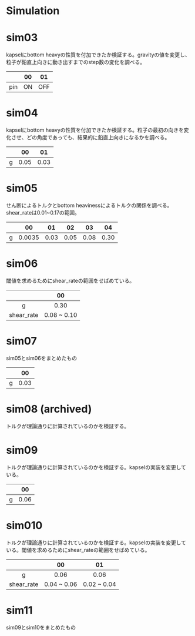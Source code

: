 # Simulation

# sim03
kapselにbottom heavyの性質を付加できたか検証する。gravityの値を変更し、粒子が鉛直上向きに動き出すまでのstep数の変化を調べる。

|   |00 |01 |
|:-:|:-:|:-:|
|pin|ON |OFF|

# sim04
kapselにbottom heavyの性質を付加できたか検証する。粒子の最初の向きを変化させ、どの角度であっても、結果的に鉛直上向きになるかを調べる。

|   |00   |01  |
|:-:|:-:  |:-: |
|g  |0.05 |0.03|

# sim05
せん断によるトルクとbottom heavinessによるトルクの関係を調べる。shear_rateは0.01~0.17の範囲。

|   |00    |01  |02  |03  |04  |
|:-:|:-:   |:-: |:-: |:-: |:-: |
|g  |0.0035|0.03|0.05|0.08|0.30|

# sim06
閾値を求めるためにshear_rateの範囲をせばめている。

|          |00         |
|:-:       |:-:        |
|g         |0.30       |
|shear_rate|0.08 ~ 0.10|

# sim07
sim05とsim06をまとめたもの

|   |00  |
|:-:|:-: |
|g  |0.03|

# sim08 (archived)
トルクが理論通りに計算されているのかを検証する。

# sim09
トルクが理論通りに計算されているのかを検証する。kapselの実装を変更している。

|   |00  |
|:-:|:-: |
|g  |0.06|

# sim010
トルクが理論通りに計算されているのかを検証する。kapselの実装を変更している。閾値を求めるためにshear_rateの範囲をせばめている。

|          |00         |01         |
|:-:       |:-:        |:-:        |
|g         |0.06       |0.06       |
|shear_rate|0.04 ~ 0.06|0.02 ~ 0.04|

# sim11
sim09とsim10をまとめたもの
